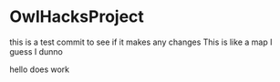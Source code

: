 # OwlHacksProject
this is a test commit to see if it makes any changes
This is like a map I guess I dunno



hello does work
